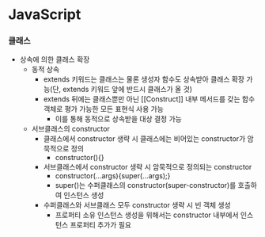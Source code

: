# JavaScript
### 클래스
* 상속에 의한 클래스 확장
  * 동적 상속
    * extends 키워드는 클래스는 물론 생성자 함수도 상속받아 클래스 확장 가능(단, extends 키워드 앞에 반드시 클래스가 올 것)
    * extends 뒤에는 클래스뿐만 아닌 [[Construct]] 내부 메서드를 갖는 함수 객체로 평가 가능한 모든 표현식 사용 가능
      * 이를 통해 동적으로 상속받을 대상 결정 가능
  * 서브클래스의 constructor
    * 클래스에서 constructor 생략 시 클래스에는 비어있는 constructor가 암묵적으로 정의
      * constructor(){}
    * 서브클래스에서 constructor 생략 시 암묵적으로 정의되는 constructor
      * constructor(...args){super(...args);}
      * super()는 수퍼클래스의 constructor(super-constructor)를 호출하여 인스턴스 생성
    * 수퍼클래스와 서브클래스 모두 constructor 생략 시 빈 객체 생성
      * 프로퍼티 소유 인스턴스 생성을 위해서는 constructor 내부에서 인스턴스 프로퍼티 추가가 필요